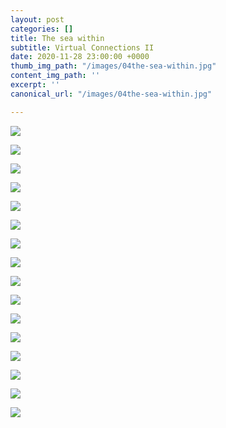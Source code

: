 ```yaml
---
layout: post
categories: []
title: The sea within
subtitle: Virtual Connections II
date: 2020-11-28 23:00:00 +0000
thumb_img_path: "/images/04the-sea-within.jpg"
content_img_path: ''
excerpt: ''
canonical_url: "/images/04the-sea-within.jpg"

---
```

![](/images/bwok-2.jpg)

![](/images/01the-sea-within.jpg)

![](/images/02the-sea-within.jpg)

![](/images/3the-sea-within.jpg)

![](/images/04the-sea-within.jpg)

![](/images/05the-sea-within.jpg)

![](/images/06the-sea-within.jpg)

![](/images/07the-sea-within.jpg)

![](/images/08the-sea-within.jpg)

![](/images/09the-sea-within.jpg)

![](/images/10the-sea-within.jpg)

![](/images/11the-sea-within.jpg)

![](/images/12the-sea-within.jpg)

![](/images/13the-sea-within.jpg)

![](/images/14the-sea-within.jpg)

![](/images/15the-sea-within.jpg)